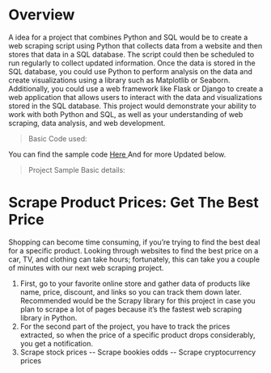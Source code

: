 # Overview

A idea for a project that combines Python and SQL would be to create a web scraping script using Python that collects data from a website and then stores that data in a SQL database. The script could then be scheduled to run regularly to collect updated information.
Once the data is stored in the SQL database, you could use Python to perform analysis on the data and create visualizations using a library such as Matplotlib or Seaborn. Additionally, you could use a web framework like Flask or Django to create a web application that allows users to interact with the data and visualizations stored in the SQL database.
This project would demonstrate your ability to work with both Python and SQL, as well as your understanding of web scraping, data analysis, and web development.

> Basic Code used:

You can find the sample code <a href="https://github.com/surajbanerjee/Web_scraping/blob/8b445fc1822b3a20d255f7c73af126881fe14c0f/Amazon%20Web%20Scraping%20project.py"> Here </a> And for more Updated below.

> Project Sample Basic details:

# Scrape Product Prices: Get The Best Price

Shopping can become time consuming, if you’re trying to find the best deal for a specific product. Looking through websites to find the best price on a car, TV, and clothing can take hours; fortunately, this can take you a couple of minutes with our next web scraping project.
1. First, go to your favorite online store and gather data of products like name, price, discount, and links so you can track them down later. Recommended would be the Scrapy library for this project in case you plan to scrape a lot of pages because it’s the fastest web scraping library in Python.
2. For the second part of the project, you have to track the prices extracted, so when the price of a specific product drops considerably, you get a notification.
3. Scrape stock prices -- Scrape bookies odds -- Scrape cryptocurrency prices
